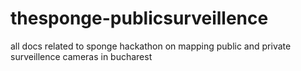 thesponge-publicsurveillence
============================

all docs related to sponge hackathon on mapping public and private surveillence cameras in bucharest
